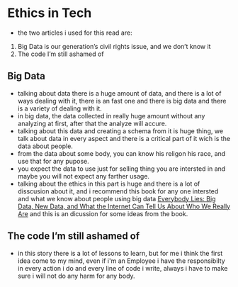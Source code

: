 # Ethics in Tech
- the two articles i used for this read are:
1. Big Data is our generation’s civil rights issue, and we don’t know it
1. The code I’m still ashamed of
## Big Data
- talking about data there is a huge amount of data, and there is a lot of ways dealing with it, there is an fast one and there is big data and there is a variety of dealing with it.
- in big data, the data collected in really huge amount without any analyzing at first, after that the analyze will accure.
- talking about this data and creating a schema from it is huge thing, we talk about data in every aspect and there is a critical part of it wich is the data about people.
- from the data about some body, you can know his religon his race, and use that for any pupose.
- you expect the data to use just for selling thing you are intersted in and maybe you will not expect any farther usage.
- talking about the ethics in this part is huge and there is a lot of disscusion about it, and i recommend this book for any one intersted and what we know about people using big data [Everybody Lies: Big Data, New Data, and What the Internet Can Tell Us About Who We Really Are](https://www.youtube.com/watch?v=1gBViHUDYD0) and this is an dicussion for some ideas from the book.
## The code I’m still ashamed of
- in this story there is a lot of lessons to learn, but for me i think the first idea come to my mind, even if i'm an Employee i have the responsibilty in every action i do and every line of code i write, always i have to make sure i will not do any harm for any body.